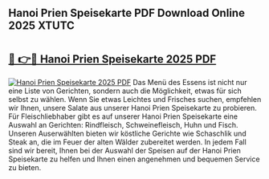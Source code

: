 ## Hanoi Prien Speisekarte PDF Download Online 2025 XTUTC

# <h2><a href="http://gcbiba.nevu.top/?p=Hanoi+Prien+Speisekarte">🔗 👉🔴 Hanoi Prien Speisekarte 2025 PDF</a></h2>

[![Hanoi Prien Speisekarte 2025 PDF](https://i.imgur.com/dBaPXMq.png)](http://gcbiba.nevu.top/?p=Hanoi+Prien+Speisekarte)
Das Menü des Essens ist nicht nur eine Liste von Gerichten, sondern auch die Möglichkeit, etwas für sich selbst zu wählen. Wenn Sie etwas Leichtes und Frisches suchen, empfehlen wir Ihnen, unsere Salate aus unserer Hanoi Prien Speisekarte zu probieren. Für Fleischliebhaber gibt es auf unserer Hanoi Prien Speisekarte eine Auswahl an Gerichten: Rindfleisch, Schweinefleisch, Huhn und Fisch. Unseren Auserwählten bieten wir köstliche Gerichte wie Schaschlik und Steak an, die im Feuer der alten Wälder zubereitet werden. In jedem Fall sind wir bereit, Ihnen bei der Auswahl der Speisen auf der Hanoi Prien Speisekarte zu helfen und Ihnen einen angenehmen und bequemen Service zu bieten.
